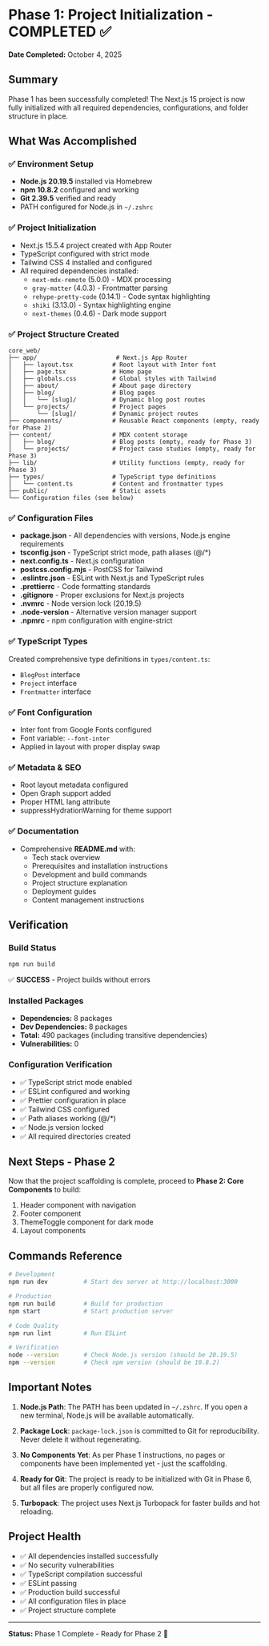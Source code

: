 # Phase 1: Project Initialization - COMPLETED ✅

**Date Completed:** October 4, 2025

## Summary

Phase 1 has been successfully completed! The Next.js 15 project is now fully initialized with all required dependencies, configurations, and folder structure in place.

## What Was Accomplished

### ✅ Environment Setup
- **Node.js 20.19.5** installed via Homebrew
- **npm 10.8.2** configured and working
- **Git 2.39.5** verified and ready
- PATH configured for Node.js in `~/.zshrc`

### ✅ Project Initialization
- Next.js 15.5.4 project created with App Router
- TypeScript configured with strict mode
- Tailwind CSS 4 installed and configured
- All required dependencies installed:
  - `next-mdx-remote` (5.0.0) - MDX processing
  - `gray-matter` (4.0.3) - Frontmatter parsing
  - `rehype-pretty-code` (0.14.1) - Code syntax highlighting
  - `shiki` (3.13.0) - Syntax highlighting engine
  - `next-themes` (0.4.6) - Dark mode support

### ✅ Project Structure Created
```
core_web/
├── app/                      # Next.js App Router
│   ├── layout.tsx           # Root layout with Inter font
│   ├── page.tsx             # Home page
│   ├── globals.css          # Global styles with Tailwind
│   ├── about/               # About page directory
│   ├── blog/                # Blog pages
│   │   └── [slug]/          # Dynamic blog post routes
│   └── projects/            # Project pages
│       └── [slug]/          # Dynamic project routes
├── components/              # Reusable React components (empty, ready for Phase 2)
├── content/                 # MDX content storage
│   ├── blog/                # Blog posts (empty, ready for Phase 3)
│   └── projects/            # Project case studies (empty, ready for Phase 3)
├── lib/                     # Utility functions (empty, ready for Phase 3)
├── types/                   # TypeScript type definitions
│   └── content.ts           # Content and frontmatter types
├── public/                  # Static assets
└── Configuration files (see below)
```

### ✅ Configuration Files
- **package.json** - All dependencies with versions, Node.js engine requirements
- **tsconfig.json** - TypeScript strict mode, path aliases (@/*)
- **next.config.ts** - Next.js configuration
- **postcss.config.mjs** - PostCSS for Tailwind
- **.eslintrc.json** - ESLint with Next.js and TypeScript rules
- **.prettierrc** - Code formatting standards
- **.gitignore** - Proper exclusions for Next.js projects
- **.nvmrc** - Node version lock (20.19.5)
- **.node-version** - Alternative version manager support
- **.npmrc** - npm configuration with engine-strict

### ✅ TypeScript Types
Created comprehensive type definitions in `types/content.ts`:
- `BlogPost` interface
- `Project` interface
- `Frontmatter` interface

### ✅ Font Configuration
- Inter font from Google Fonts configured
- Font variable: `--font-inter`
- Applied in layout with proper display swap

### ✅ Metadata & SEO
- Root layout metadata configured
- Open Graph support added
- Proper HTML lang attribute
- suppressHydrationWarning for theme support

### ✅ Documentation
- Comprehensive **README.md** with:
  - Tech stack overview
  - Prerequisites and installation instructions
  - Development and build commands
  - Project structure explanation
  - Deployment guides
  - Content management instructions

## Verification

### Build Status
```bash
npm run build
```
✅ **SUCCESS** - Project builds without errors

### Installed Packages
- **Dependencies:** 8 packages
- **Dev Dependencies:** 8 packages
- **Total:** 490 packages (including transitive dependencies)
- **Vulnerabilities:** 0

### Configuration Verification
- ✅ TypeScript strict mode enabled
- ✅ ESLint configured and working
- ✅ Prettier configuration in place
- ✅ Tailwind CSS configured
- ✅ Path aliases working (@/*)
- ✅ Node.js version locked
- ✅ All required directories created

## Next Steps - Phase 2

Now that the project scaffolding is complete, proceed to **Phase 2: Core Components** to build:
1. Header component with navigation
2. Footer component
3. ThemeToggle component for dark mode
4. Layout components

## Commands Reference

```bash
# Development
npm run dev          # Start dev server at http://localhost:3000

# Production
npm run build        # Build for production
npm start            # Start production server

# Code Quality
npm run lint         # Run ESLint

# Verification
node --version       # Check Node.js version (should be 20.19.5)
npm --version        # Check npm version (should be 10.8.2)
```

## Important Notes

1. **Node.js Path**: The PATH has been updated in `~/.zshrc`. If you open a new terminal, Node.js will be available automatically.

2. **Package Lock**: `package-lock.json` is committed to Git for reproducibility. Never delete it without regenerating.

3. **No Components Yet**: As per Phase 1 instructions, no pages or components have been implemented yet - just the scaffolding.

4. **Ready for Git**: The project is ready to be initialized with Git in Phase 6, but all files are properly configured now.

5. **Turbopack**: The project uses Next.js Turbopack for faster builds and hot reloading.

## Project Health

- ✅ All dependencies installed successfully
- ✅ No security vulnerabilities
- ✅ TypeScript compilation successful
- ✅ ESLint passing
- ✅ Production build successful
- ✅ All configuration files in place
- ✅ Project structure complete

---

**Status:** Phase 1 Complete - Ready for Phase 2 🚀
